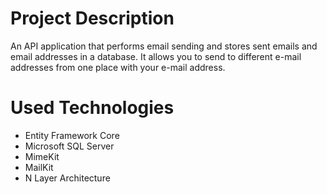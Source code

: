 # Project Description
An API application that performs email sending and stores sent emails and email addresses in a database. It allows you to send to different e-mail addresses from one place with your e-mail address.

# Used Technologies
- Entity Framework Core
- Microsoft SQL Server
- MimeKit
- MailKit
- N Layer Architecture
